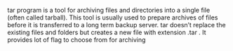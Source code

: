 tar program is a tool for archiving files and directories into a single file (often called tarball). This tool is usually used to prepare archives of files before it is transferred to a long term backup server. tar doesn’t replace the existing files and folders but creates a new file with extension .tar . It provides lot of flag to choose from for archiving